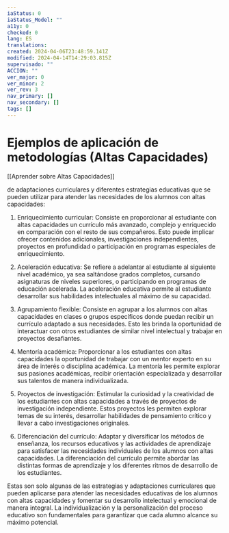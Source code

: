 ```yaml
---
iaStatus: 0
iaStatus_Model: ""
a11y: 0
checked: 0
lang: ES
translations: 
created: 2024-04-06T23:48:59.141Z
modified: 2024-04-14T14:29:03.815Z
supervisado: ""
ACCION: ""
ver_major: 0
ver_minor: 2
ver_rev: 3
nav_primary: []
nav_secondary: []
tags: []
---
```

# Ejemplos de aplicación de metodologías (Altas Capacidades)

[[Aprender sobre Altas Capacidades]]

de adaptaciones curriculares y diferentes estrategias educativas que se pueden utilizar para atender las necesidades de los alumnos con altas capacidades:

1. Enriquecimiento curricular: Consiste en proporcionar al estudiante con altas capacidades un currículo más avanzado, complejo y enriquecido en comparación con el resto de sus compañeros. Esto puede implicar ofrecer contenidos adicionales, investigaciones independientes, proyectos en profundidad o participación en programas especiales de enriquecimiento.

2. Aceleración educativa: Se refiere a adelantar al estudiante al siguiente nivel académico, ya sea saltándose grados completos, cursando asignaturas de niveles superiores, o participando en programas de educación acelerada. La aceleración educativa permite al estudiante desarrollar sus habilidades intelectuales al máximo de su capacidad.

3. Agrupamiento flexible: Consiste en agrupar a los alumnos con altas capacidades en clases o grupos específicos donde puedan recibir un currículo adaptado a sus necesidades. Esto les brinda la oportunidad de interactuar con otros estudiantes de similar nivel intelectual y trabajar en proyectos desafiantes.

4. Mentoría académica: Proporcionar a los estudiantes con altas capacidades la oportunidad de trabajar con un mentor experto en su área de interés o disciplina académica. La mentoría les permite explorar sus pasiones académicas, recibir orientación especializada y desarrollar sus talentos de manera individualizada.

5. Proyectos de investigación: Estimular la curiosidad y la creatividad de los estudiantes con altas capacidades a través de proyectos de investigación independiente. Estos proyectos les permiten explorar temas de su interés, desarrollar habilidades de pensamiento crítico y llevar a cabo investigaciones originales.

6. Diferenciación del currículo: Adaptar y diversificar los métodos de enseñanza, los recursos educativos y las actividades de aprendizaje para satisfacer las necesidades individuales de los alumnos con altas capacidades. La diferenciación del currículo permite abordar las distintas formas de aprendizaje y los diferentes ritmos de desarrollo de los estudiantes.

Estas son solo algunas de las estrategias y adaptaciones curriculares que pueden aplicarse para atender las necesidades educativas de los alumnos con altas capacidades y fomentar su desarrollo intelectual y emocional de manera integral. La individualización y la personalización del proceso educativo son fundamentales para garantizar que cada alumno alcance su máximo potencial.
